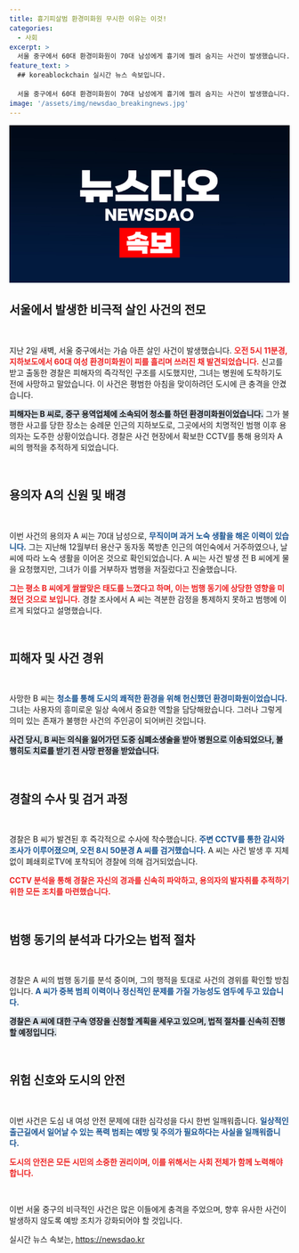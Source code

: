 ```yaml
---
title: 흉기피살범 환경미화원 무시한 이유는 이것!
categories:
  - 사회
excerpt: >
  서울 중구에서 60대 환경미화원이 70대 남성에게 흉기에 찔려 숨지는 사건이 발생했습니다. 용의자는 범행 이유로 물을 주지 않았다고 주장하며, 경찰은 사건 경위를 조사 중입니다. 충격적인 새벽 범죄의 진실이 밝혀질까요?
feature_text: >
  ## koreablockchain 실시간 뉴스 속보입니다.

  서울 중구에서 60대 환경미화원이 70대 남성에게 흉기에 찔려 숨지는 사건이 발생했습니다. 용의자는 범행 이유로 물을 주지 않았다고 주장하며, 경찰은 사건 경위를 조사 중입니다. 충격적인 새벽 범죄의 진실이 밝혀질까요?
image: '/assets/img/newsdao_breakingnews.jpg'
---
```


<p><img src="/assets/img/newsdao_breakingnews.jpg" alt="koreablockchain 속보" /></p>

<h2 data-ke-size="size26">서울에서 발생한 비극적 살인 사건의 전모</h2>

<p data-ke-size="size16">&nbsp;</p>

<p>지난 2일 새벽, 서울 중구에서는 가슴 아픈 살인 사건이 발생했습니다. <b><span style="color: #ee2323;">오전 5시 11분경, 지하보도에서 60대 여성 환경미화원이 피를 흘리며 쓰러진 채 발견되었습니다.</span></b> 신고를 받고 출동한 경찰은 피해자의 즉각적인 구조를 시도했지만, 그녀는 병원에 도착하기도 전에 사망하고 말았습니다. 이 사건은 평범한 아침을 맞이하려던 도시에 큰 충격을 안겼습니다. </p>

<p><b><span style="background-color: #21538527;">피해자는 B 씨로, 중구 용역업체에 소속되어 청소를 하던 환경미화원이었습니다.</span></b> 그가 불행한 사고를 당한 장소는 숭례문 인근의 지하보도로, 그곳에서의 치명적인 범행 이후 용의자는 도주한 상황이었습니다. 경찰은 사건 현장에서 확보한 CCTV를 통해 용의자 A 씨의 행적을 추적하게 되었습니다.</p>

<p data-ke-size="size16">&nbsp;</p>

<h2 data-ke-size="size26">용의자 A의 신원 및 배경</h2>

<p data-ke-size="size16">&nbsp;</p>

<p>이번 사건의 용의자 A 씨는 70대 남성으로, <b><span style="color: #1a5490;">무직이며 과거 노숙 생활을 해온 이력이 있습니다.</span></b> 그는 지난해 12월부터 용산구 동자동 쪽방촌 인근의 여인숙에서 거주하였으나, 날씨에 따라 노숙 생활을 이어온 것으로 확인되었습니다. A 씨는 사건 발생 전 B 씨에게 물을 요청했지만, 그녀가 이를 거부하자 범행을 저질렀다고 진술했습니다. </p>

<p><b><span style="color: #ee2323;">그는 평소 B 씨에게 쌀쌀맞은 태도를 느꼈다고 하며, 이는 범행 동기에 상당한 영향을 미쳤던 것으로 보입니다.</span></b> 경찰 조사에서 A 씨는 격분한 감정을 통제하지 못하고 범행에 이르게 되었다고 설명했습니다. </p>

<p data-ke-size="size16">&nbsp;</p>

<h2 data-ke-size="size26">피해자 및 사건 경위</h2>

<p data-ke-size="size16">&nbsp;</p>

<p>사망한 B 씨는 <b><span style="color: #1a5490;">청소를 통해 도시의 쾌적한 환경을 위해 헌신했던 환경미화원이었습니다.</span></b> 그녀는 사용자의 흥미로운 일상 속에서 중요한 역할을 담당해왔습니다. 그러나 그렇게 의미 있는 존재가 불행한 사건의 주인공이 되어버린 것입니다. </p>

<p><b><span style="background-color: #21538527;">사건 당시, B 씨는 의식을 잃어가던 도중 심폐소생술을 받아 병원으로 이송되었으나, 불행히도 치료를 받기 전 사망 판정을 받았습니다.</span></b> </p>

<p data-ke-size="size16">&nbsp;</p>

<h2 data-ke-size="size26">경찰의 수사 및 검거 과정</h2>

<p data-ke-size="size16">&nbsp;</p>

<p>경찰은 B 씨가 발견된 후 즉각적으로 수사에 착수했습니다. <b><span style="color: #1a5490;">주변 CCTV를 통한 감시와 조사가 이루어졌으며, 오전 8시 50분경 A 씨를 검거했습니다.</span></b> A 씨는 사건 발생 후 지체 없이 폐쇄회로TV에 포착되어 경찰에 의해 검거되었습니다. </p>

<p><b><span style="color: #ee2323;">CCTV 분석을 통해 경찰은 자신의 경과를 신속히 파악하고, 용의자의 발자취를 추적하기 위한 모든 조치를 마련했습니다.</span></b> </p>

<p data-ke-size="size16">&nbsp;</p>

<h2 data-ke-size="size26">범행 동기의 분석과 다가오는 법적 절차</h2>

<p data-ke-size="size16">&nbsp;</p>

<p>경찰은 A 씨의 범행 동기를 분석 중이며, 그의 행적을 토대로 사건의 경위를 확인할 방침입니다. <b><span style="color: #1a5490;">A 씨가 중복 범죄 이력이나 정신적인 문제를 가질 가능성도 염두에 두고 있습니다.</span></b> </p>

<p><b><span style="background-color: #21538527;">경찰은 A 씨에 대한 구속 영장을 신청할 계획을 세우고 있으며, 법적 절차를 신속히 진행할 예정입니다.</span></b> </p>

<p data-ke-size="size16">&nbsp;</p>

<h2 data-ke-size="size26">위험 신호와 도시의 안전</h2>

<p data-ke-size="size16">&nbsp;</p>

<p>이번 사건은 도심 내 여성 안전 문제에 대한 심각성을 다시 한번 일깨워줍니다. <b><span style="color: #1a5490;">일상적인 출근길에서 일어날 수 있는 폭력 범죄는 예방 및 주의가 필요하다는 사실을 일깨워줍니다. </span></b> </p>

<p><b><span style="color: #ee2323;">도시의 안전은 모든 시민의 소중한 권리이며, 이를 위해서는 사회 전체가 함께 노력해야 합니다.</span></b> </p>

<p data-ke-size="size16">&nbsp;</p>

<p>이번 서울 중구의 비극적인 사건은 많은 이들에게 충격을 주었으며, 향후 유사한 사건이 발생하지 않도록 예방 조치가 강화되어야 할 것입니다. </p>
실시간 뉴스 속보는, <a href="https://newsdao.kr" rel="dofollow">https://newsdao.kr</a>


